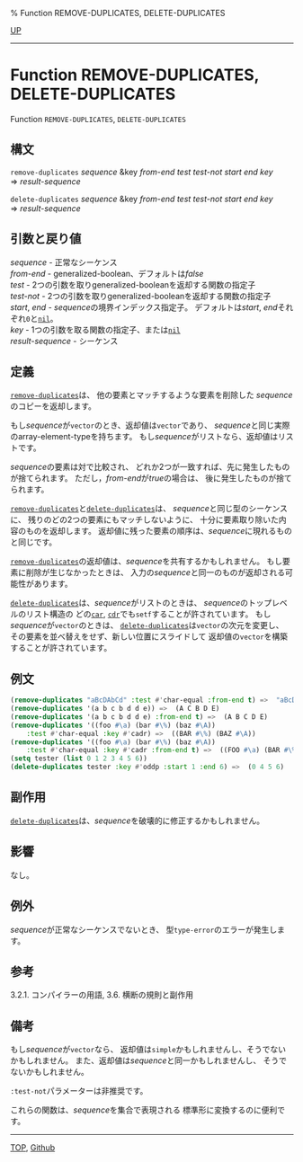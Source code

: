 % Function REMOVE-DUPLICATES, DELETE-DUPLICATES

[UP](17.3.html)  

---

# Function **REMOVE-DUPLICATES, DELETE-DUPLICATES**


Function `REMOVE-DUPLICATES`, `DELETE-DUPLICATES`


## 構文

`remove-duplicates` *sequence*
 &key *from-end* *test* *test-not* *start* *end* *key*  
=> *result-sequence*

`delete-duplicates` *sequence*
 &key *from-end* *test* *test-not* *start* *end* *key*  
=> *result-sequence*


## 引数と戻り値

*sequence* - 正常なシーケンス  
*from-end* - generalized-boolean、デフォルトは*false*  
*test* - 2つの引数を取りgeneralized-booleanを返却する関数の指定子  
*test-not* - 2つの引数を取りgeneralized-booleanを返却する関数の指定子  
*start*, *end* - *sequence*の境界インデックス指定子。
デフォルトは*start*, *end*それぞれ`0`と[`nil`](5.3.nil-variable.html)。  
*key* - 1つの引数を取る関数の指定子、または[`nil`](5.3.nil-variable.html)  
*result-sequence* - シーケンス


## 定義

[`remove-duplicates`](17.3.remove-duplicates.html)は、
他の要素とマッチするような要素を削除した
*sequence*のコピーを返却します。

もし*sequence*が`vector`のとき、返却値は`vector`であり、
*sequence*と同じ実際のarray-element-typeを持ちます。
もし*sequence*がリストなら、返却値はリストです。

*sequence*の要素は対で比較され、
どれか2つが一致すれば、先に発生したものが捨てられます。
ただし，*from-end*が*true*の場合は、
後に発生したものが捨てられます。

[`remove-duplicates`](17.3.remove-duplicates.html)と[`delete-duplicates`](17.3.remove-duplicates.html)は、
*sequence*と同じ型のシーケンスに、
残りのどの2つの要素にもマッチしないように、
十分に要素取り除いた内容のものを返却します。
返却値に残った要素の順序は、*sequence*に現れるものと同じです。

[`remove-duplicates`](17.3.remove-duplicates.html)の返却値は、*sequence*を共有するかもしれません。
もし要素に削除が生じなかったときは、
入力の*sequence*と同一のものが返却される可能性があります。

[`delete-duplicates`](17.3.remove-duplicates.html)は、*sequence*がリストのときは、
*sequence*のトップレベルのリスト構造の
どの[`car`](14.2.car.html), [`cdr`](14.2.car.html)でも`setf`することが許されています。
もし*sequence*が`vector`のときは、
[`delete-duplicates`](17.3.remove-duplicates.html)は`vector`の次元を変更し、
その要素を並べ替えをせず、新しい位置にスライドして
返却値の`vector`を構築することが許されています。


## 例文

```lisp
(remove-duplicates "aBcDAbCd" :test #'char-equal :from-end t) =>  "aBcD"
(remove-duplicates '(a b c b d d e)) =>  (A C B D E)
(remove-duplicates '(a b c b d d e) :from-end t) =>  (A B C D E)
(remove-duplicates '((foo #\a) (bar #\%) (baz #\A))
    :test #'char-equal :key #'cadr) =>  ((BAR #\%) (BAZ #\A))
(remove-duplicates '((foo #\a) (bar #\%) (baz #\A)) 
    :test #'char-equal :key #'cadr :from-end t) =>  ((FOO #\a) (BAR #\%))
(setq tester (list 0 1 2 3 4 5 6))
(delete-duplicates tester :key #'oddp :start 1 :end 6) =>  (0 4 5 6)
```


## 副作用

[`delete-duplicates`](17.3.remove-duplicates.html)は、*sequence*を破壊的に修正するかもしれません。



## 影響

なし。


## 例外

*sequence*が正常なシーケンスでないとき、
型`type-error`のエラーが発生します。


## 参考

3.2.1. コンパイラーの用語,
3.6. 横断の規則と副作用


## 備考

もし*sequence*が`vector`なら、
返却値は`simple`かもしれませんし、そうでないかもしれません。
また、返却値は*sequence*と同一かもしれませんし、
そうでないかもしれません。

`:test-not`パラメーターは非推奨です。

これらの関数は、*sequence*を集合で表現される
標準形に変換するのに便利です。


---
[TOP](index.html),  [Github](https://github.com/nptcl/npt-japanese)

